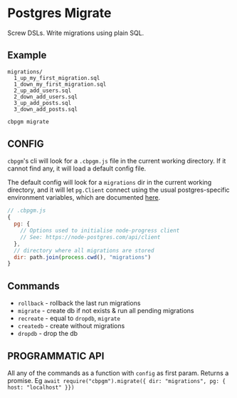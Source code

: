 # Postgres Migrate

Screw DSLs. Write migrations using plain SQL.

## Example

```
migrations/
  1_up_my_first_migration.sql
  1_down_my_first_migration.sql
  2_up_add_users.sql
  2_down_add_users.sql
  3_up_add_posts.sql
  3_down_add_posts.sql
```

```sh
cbpgm migrate
```

## CONFIG

`cbpgm`'s cli will look for a `.cbpgm.js` file in the current working directory. If it cannot find any, it will load a default config file.

The default config will look for a `migrations` dir in the current working directory, and it will let `pg.Client` connect using the usual postgres-specific environment variables, which are documented [here](https://node-postgres.com/api/client).

```js
// .cbpgm.js
{
  pg: {
    // Options used to initialise node-progress client
    // See: https://node-postgres.com/api/client
  },
  // directory where all migrations are stored
  dir: path.join(process.cwd(), "migrations")
}
```

## Commands

- `rollback` - rollback the last run migrations
- `migrate` - create db if not exists & run all pending migrations
- `recreate` - equal to `dropdb`, `migrate`
- `createdb` - create without migrations
- `dropdb` - drop the db

## PROGRAMMATIC API

All any of the commands as a function with `config` as first param. Returns a promise. Eg `await require("cbpgm").migrate({ dir: "migrations", pg: { host: "localhost" }})`
